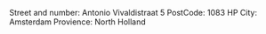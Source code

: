 Street and number:
	Antonio Vivaldistraat 5
PostCode:
	1083 HP 
City:
	Amsterdam
Provience:
	North Holland